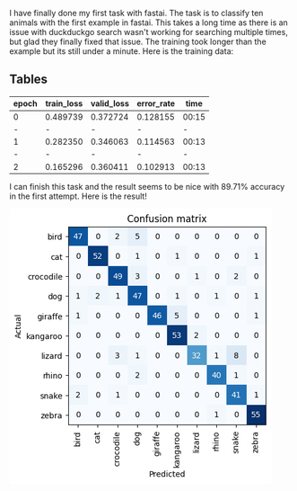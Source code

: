I have finally done my first task with fastai. The task is to classify ten animals with the first example in fastai. This takes a long time as there is an issue with duckduckgo search wasn't working for searching multiple times, but glad they finally fixed that issue.
The training took longer than the example but its still under a minute. Here is the training data:
## Tables

| epoch |	train_loss	| valid_loss	| error_rate	| time |
|-|-|-|-|-|
| 0	| 0.489739	| 0.372724	| 0.128155	| 00:15 |
|-|-|-|-|-|
| 1	| 0.282350	| 0.346063	| 0.114563	| 00:13 |
|-|-|-|-|-|
| 2	| 0.165296	| 0.360411	| 0.102913	| 00:13 |

I can finish this task and the result seems to be nice with 89.71% accuracy in the first attempt. 
Here is the result!

![Image of confusion matrix](/images/confusion_matrix.png)
